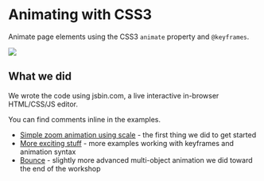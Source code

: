 # Animating with CSS3

Animate page elements using the CSS3 `animate` property and `@keyframes`.

![](http://i.imgur.com/B0sktWb.png)

## What we did 

We wrote the code using jsbin.com, a live interactive in-browser HTML/CSS/JS
editor.

You can find comments inline in the examples.

* [Simple zoom animation using scale](https://jsbin.com/tesusu/edit?html,css,output) - the first thing we did to get started
* [More exciting stuff](https://jsbin.com/zafunuw/3/edit?html,css,output) - more
  examples working with keyframes and animation syntax
* [Bounce](https://jsbin.com/tizoxis/3/edit?html,css,output) - slightly more
  advanced multi-object animation we did toward the end of the workshop
